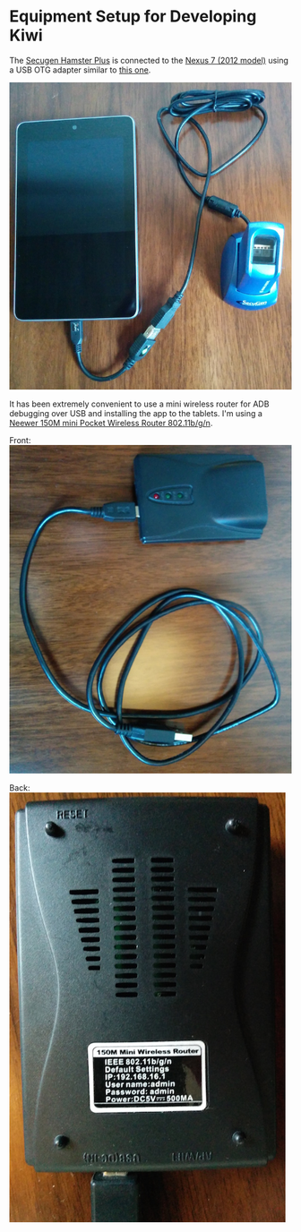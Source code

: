 # Equipment Setup for Developing Kiwi

The [Secugen Hamster Plus](http://www.secugen.com/products/php.htm) is connected to the [Nexus 7 (2012 model)](http://en.wikipedia.org/wiki/Nexus_7_%282012_version%29) using a USB OTG adapter similar to [this one](http://www.amazon.com/StarTech-com-5in-Micro-Host-Adapter/dp/B00B4GGW5Q/ref=sr_1_1?ie=UTF8&qid=1411284659&sr=8-1&keywords=micro-usb+to+usb+connector).

![nexus7 and secugen scanner](nexus7_and_secugen_scanner.jpg "nexus7 and secugen scanner")

It has been extremely convenient to use a mini wireless router for ADB debugging over USB and installing the app to the tablets. I'm using a [Neewer 150M mini Pocket Wireless Router 802.11b/g/n](http://www.amazon.com/Neewer-Pocket-Wireless-Router-802-11b/dp/B005IJPZXK/ref=pd_sxp_f_pt).

Front:
![Front view of Neewer 150M mini Pocket Wireless Router 802.11b/g/n](150M_wireless_router_front.jpg "Front view of Neewer 150M mini Pocket Wireless Router 802.11b/g/n")

Back:
![Back view of Neewer 150M mini Pocket Wireless Router 802.11b/g/n](150M_wireless_router_back.jpg "Back view of Neewer 150M mini Pocket Wireless Router 802.11b/g/n")